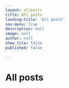 ```yaml
---
layout: allposts
title: All posts
landing-title: 'All posts'
nav-menu: true
description: null
image: null
author: null
show_tile: false
published: false

---
```


<h1>All posts</h1>
